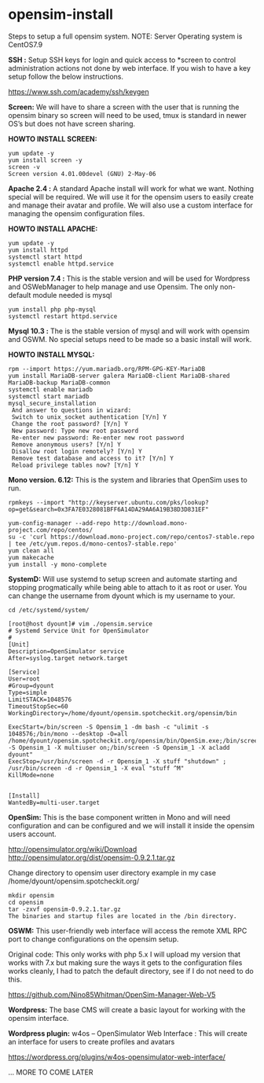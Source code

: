 # opensim-install
Steps to setup a full opensim system. NOTE: Server Operating system is CentOS7.9 

**SSH :**
 Setup SSH keys for login and quick access to *screen to control
administration actions not done by web interface. 
If you wish to have a key setup follow the below instructions. 

https://www.ssh.com/academy/ssh/keygen

**Screen:**
 We will have to share a screen with the user that is running the opensim binary
so screen will need to be used, tmux is standard in newer OS’s but does not have 
screen sharing.  

**HOWTO INSTALL SCREEN:**

```
yum update -y
yum install screen -y
screen -v
Screen version 4.01.00devel (GNU) 2-May-06
```

**Apache 2.4  :**
 A standard Apache install will work for what we want. Nothing special
 will be required. We will use it for the opensim users to easily create and
 manage their avatar and profile.
We will also use a custom interface for managing the opensim configuration
files. 

**HOWTO INSTALL APACHE:**

```
yum update -y
yum install httpd
systemctl start httpd
systemctl enable httpd.service
```


**PHP version 7.4 :** 
 This is the stable version and will be used for Wordpress and OSWebManager
to help manage and use Opensim. The only non-default module needed is mysql

```
yum install php php-mysql
systemctl restart httpd.service
```


**Mysql 10.3 :**
 The is the stable version of mysql and will work with opensim and OSWM.
 No special setups need to be made so a basic install will work. 

**HOWTO INSTALL MYSQL:**
```
rpm --import https://yum.mariadb.org/RPM-GPG-KEY-MariaDB
yum install MariaDB-server galera MariaDB-client MariaDB-shared MariaDB-backup MariaDB-common
systemctl enable mariadb
systemctl start mariadb
mysql_secure_installation 
 And answer to questions in wizard:
 Switch to unix_socket authentication [Y/n] Y
 Change the root password? [Y/n] Y
 New password: Type new root password
 Re-enter new password: Re-enter new root password
 Remove anonymous users? [Y/n] Y
 Disallow root login remotely? [Y/n] Y
 Remove test database and access to it? [Y/n] Y
 Reload privilege tables now? [Y/n] Y
```

**Mono version. 6.12:**
 This is the system and libraries that OpenSim uses to run. 

```
rpmkeys --import "http://keyserver.ubuntu.com/pks/lookup?op=get&search=0x3FA7E0328081BFF6A14DA29AA6A19B38D3D831EF"

yum-config-manager --add-repo http://download.mono-project.com/repo/centos/
su -c 'curl https://download.mono-project.com/repo/centos7-stable.repo | tee /etc/yum.repos.d/mono-centos7-stable.repo'
yum clean all
yum makecache
yum install -y mono-complete
```

**SystemD:**
 Will use systemd to setup screen and automate starting and stopping
 progmatically while being able to attach to it as root or user. You can
 change the username from dyount which is my username to your.

```
cd /etc/systemd/system/

[root@host dyount]# vim ./opensim.service
# Systemd Service Unit for OpenSimulator 
#
[Unit]
Description=OpenSimulator service
After=syslog.target network.target
 
[Service]
User=root
#Group=dyount
Type=simple
LimitSTACK=1048576
TimeoutStopSec=60
WorkingDirectory=/home/dyount/opensim.spotcheckit.org/opensim/bin

ExecStart=/bin/screen -S Opensim_1 -dm bash -c "ulimit -s 1048576;/bin/mono --desktop -O=all /home/dyount/opensim.spotcheckit.org/opensim/bin/OpenSim.exe;/bin/screen -S Opensim_1 -X multiuser on;/bin/screen -S Opensim_1 -X acladd dyount"
ExecStop=/usr/bin/screen -d -r Opensim_1 -X stuff "shutdown" ; /usr/bin/screen -d -r Opensim_1 -X eval "stuff ^M"
KillMode=none

 
[Install]
WantedBy=multi-user.target

```

**OpenSim:**
 This is the base component written in Mono and will need 
configuration and can be configured and we will install it inside the opensim users account.  

http://opensimulator.org/wiki/Download
http://opensimulator.org/dist/opensim-0.9.2.1.tar.gz

Change directory to opensim user directory example in my case /home/dyount/opensim.spotcheckit.org/
```
mkdir opensim
cd opensim 
tar -zxvf opensim-0.9.2.1.tar.gz
The binaries and startup files are located in the /bin directory. 
```

**OSWM:**
This user-friendly web interface will access the remote XML RPC port to change
 configurations on the opensim setup. 

Original code: This only works with php 5.x I will upload my version that works with 7.x
but making sure  the ways it gets to the configuration files works cleanly, I had to patch 
the default directory, see if I do not need to do this. 

https://github.com/Nino85Whitman/OpenSim-Manager-Web-V5


**Wordpress:**
The base CMS will create a basic layout for working with the opensim interface. 

**Wordpress plugin:**
w4os – OpenSimulator Web Interface :
This will create an interface for users to create profiles and avatars 

https://wordpress.org/plugins/w4os-opensimulator-web-interface/


  ... MORE TO COME LATER 
